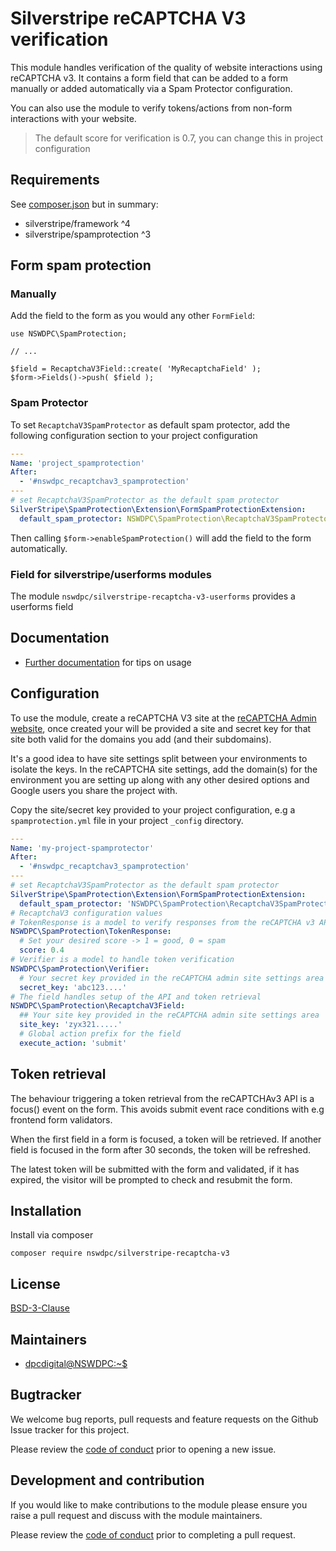 # Silverstripe reCAPTCHA V3 verification

This module handles verification of the quality of website interactions using reCAPTCHA v3. It contains a form field that can be added to a form manually or added automatically via a Spam Protector configuration.

You can also use the module to verify tokens/actions from non-form interactions with your website.

> The default score for verification is 0.7, you can change this in project configuration

## Requirements

See [composer.json](./composer.json) but in summary:

+ silverstripe/framework ^4
+ silverstripe/spamprotection ^3

## Form spam protection

### Manually

Add the field to the form as you would any other `FormField`:

```
use NSWDPC\SpamProtection;

// ...

$field = RecaptchaV3Field::create( 'MyRecaptchaField' );
$form->Fields()->push( $field );
```

### Spam Protector

To set `RecaptchaV3SpamProtector` as default spam protector, add the following configuration section to your project configuration

```yaml
---
Name: 'project_spamprotection'
After:
  - '#nswdpc_recaptchav3_spamprotection'
---
# set RecaptchaV3SpamProtector as the default spam protector
SilverStripe\SpamProtection\Extension\FormSpamProtectionExtension:
  default_spam_protector: NSWDPC\SpamProtection\RecaptchaV3SpamProtector
```

Then calling `$form->enableSpamProtection()` will add the field to the form automatically.

### Field for silverstripe/userforms modules

The module `nswdpc/silverstripe-recaptcha-v3-userforms` provides a userforms field

## Documentation
 * [Further documentation](docs/en/index.md) for tips on usage

## Configuration

To use the module, create a reCAPTCHA V3 site at the [reCAPTCHA Admin website](https://www.google.com/recaptcha/admin), once created your will be provided a site and secret key for that site both valid for the domains you add (and their subdomains).

It's a good idea to have site settings split between your environments to isolate the keys. In the reCAPTCHA site settings, add the domain(s) for the environment you are setting up along with any other desired options and Google users you share the project with.

Copy the site/secret key provided to your project configuration, e.g a `spamprotection.yml` file in your project `_config` directory.

```yaml
---
Name: 'my-project-spamprotector'
After:
  - '#nswdpc_recaptchav3_spamprotection'
---
# set RecaptchaV3SpamProtector as the default spam protector
SilverStripe\SpamProtection\Extension\FormSpamProtectionExtension:
  default_spam_protector: 'NSWDPC\SpamProtection\RecaptchaV3SpamProtector'
# RecaptchaV3 configuration values
# TokenResponse is a model to verify responses from the reCAPTCHA v3 API
NSWDPC\SpamProtection\TokenResponse:
  # Set your desired score -> 1 = good, 0 = spam
  score: 0.4
# Verifier is a model to handle token verification
NSWDPC\SpamProtection\Verifier:
  # Your secret key provided in the reCAPTCHA admin site settings area
  secret_key: 'abc123....'
# The field handles setup of the API and token retrieval
NSWDPC\SpamProtection\RecaptchaV3Field:
  ## Your site key provided in the reCAPTCHA admin site settings area
  site_key: 'zyx321.....'
  # Global action prefix for the field
  execute_action: 'submit'
```

## Token retrieval

The behaviour triggering a token retrieval from the reCAPTCHAv3 API is a focus() event on the form. This avoids submit event race conditions with e.g frontend form validators.

When the first field in a form is focused, a token will be retrieved. If another field is focused in the form after 30 seconds, the token will be refreshed.

The latest token will be submitted with the form and validated, if it has expired, the visitor will be prompted to check and resubmit the form.

## Installation

Install via composer

```
composer require nswdpc/silverstripe-recaptcha-v3
```

## License

[BSD-3-Clause](./LICENSE.md)

## Maintainers

+ [dpcdigital@NSWDPC:~$](https://dpc.nsw.gov.au)

## Bugtracker

We welcome bug reports, pull requests and feature requests on the Github Issue tracker for this project.

Please review the [code of conduct](./code-of-conduct.md) prior to opening a new issue.

## Development and contribution

If you would like to make contributions to the module please ensure you raise a pull request and discuss with the module maintainers.

Please review the [code of conduct](./code-of-conduct.md) prior to completing a pull request.
